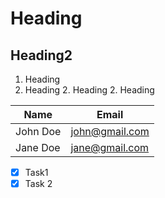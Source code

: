 # Heading
## Heading2

1. Heading
1. Heading
    2. Heading
    2. Heading

<!-- Tables -->
| Name     | Email          |
| -------- | -------------- |
| John Doe | john@gmail.com |
| Jane Doe | jane@gmail.com |

* [x] Task1
* [x] Task 2